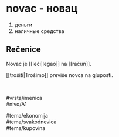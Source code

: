 # novac - новац

1. деньги  
2. наличные средства

## Rečenice

Novac je [[leći|legao]] na [[račun]].

[[trošiti|Trošimo]] previše novca na gluposti.

<br>

#vrsta/imenica  
#nivo/A1  

#tema/ekonomija  
#tema/svakodnevica  
#tema/kupovina  
